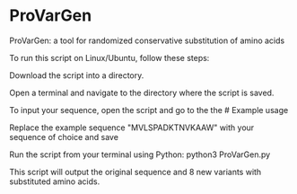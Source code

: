 # ProVarGen
ProVarGen: a tool for randomized conservative substitution of amino acids

To run this script on Linux/Ubuntu, follow these steps:

Download the script into a directory.

Open a terminal and navigate to the directory where the script is saved.

To input your sequence, open the script and go to the the # Example usage

Replace the example sequence "MVLSPADKTNVKAAW" with your sequence of choice and save

Run the script from your terminal using Python: python3 ProVarGen.py

This script will output the original sequence and 8 new variants with substituted amino acids.
